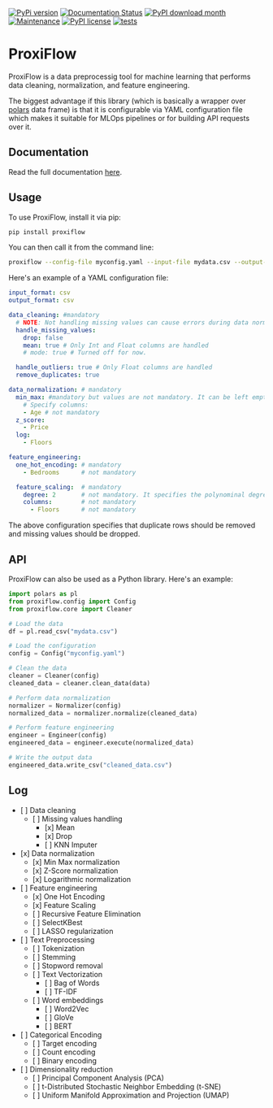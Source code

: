 [![PyPi version](https://badgen.net/pypi/v/proxiflow/)](https://pypi.org/project/proxiflow)
[![Documentation Status](https://readthedocs.org/projects/proxiflow/badge/?version=latest)](https://proxiflow.readthedocs.io/en/latest/?badge=latest)
[![PyPI download month](https://img.shields.io/pypi/dm/proxiflow.svg)](https://pypi.python.org/pypi/proxiflow/)
[![Maintenance](https://img.shields.io/badge/Maintained%3F-yes-green.svg)](https://github.com/tomesm/proxiflow/graphs/commit-activity)
[![PyPI license](https://img.shields.io/pypi/l/proxiflow.svg)](https://pypi.python.org/pypi/proxiflow/)
[![tests](https://github.com/tomesm/proxiflow/actions/workflows/tests.yml/badge.svg)](https://github.com/tomesm/proxiflow/actions/workflows/tests.yml)


# ProxiFlow

ProxiFlow is a data preprocessig tool for machine learning that performs
data cleaning, normalization, and feature engineering.

The biggest advantage if this library (which is basically a wrapper over [polars](https://github.com/pola-rs/polars) data frame) is that it is configurable via YAML configuration file which makes it suitable for MLOps pipelines or for building API requests over it.

## Documentation
Read the full documentation [here](http://proxiflow.readthedocs.io/).

## Usage

To use ProxiFlow, install it via pip:

``` bash
pip install proxiflow
```

You can then call it from the command line:

``` bash
proxiflow --config-file myconfig.yaml --input-file mydata.csv --output-file cleaned_data.csv
```

Here\'s an example of a YAML configuration file:

``` yaml
input_format: csv
output_format: csv

data_cleaning: #mandatory
  # NOTE: Not handling missing values can cause errors during data normalization
  handle_missing_values:
    drop: false
    mean: true # Only Int and Float columns are handled 
    # mode: true # Turned off for now. 

  handle_outliers: true # Only Float columns are handled
  remove_duplicates: true

data_normalization: # mandatory
  min_max: #mandatory but values are not mandatory. It can be left empty
    # Specify columns:
    - Age # not mandatory
  z_score: 
    - Price 
  log:
    - Floors

feature_engineering:
  one_hot_encoding: # mandatory
    - Bedrooms      # not mandatory

  feature_scaling:  # mandatory
    degree: 2       # not mandatory. It specifies the polynominal degree
    columns:        # not mandatory
      - Floors      # not mandatory
```

The above configuration specifies that duplicate rows should be removed
and missing values should be dropped.

## API

ProxiFlow can also be used as a Python library. Here\'s an example:

``` python
import polars as pl
from proxiflow.config import Config
from proxiflow.core import Cleaner

# Load the data
df = pl.read_csv("mydata.csv")

# Load the configuration
config = Config("myconfig.yaml")

# Clean the data
cleaner = Cleaner(config)
cleaned_data = cleaner.clean_data(data)

# Perform data normalization
normalizer = Normalizer(config)
normalized_data = normalizer.normalize(cleaned_data)

# Perform feature engineering
engineer = Engineer(config)
engineered_data = engineer.execute(normalized_data)

# Write the output data
engineered_data.write_csv("cleaned_data.csv")
```

## Log

-   \[ ] Data cleaning
    - \[ ] Missing values handling
        - \[x\] Mean
        - \[x\] Drop
        - \[ ] KNN Imputer 
-   \[x\] Data normalization
    - \[x\] Min Max normalization
    - \[x\] Z-Score normalization
    - \[x\] Logarithmic normalization
-   \[ ] Feature engineering
    - \[x\] One Hot Encoding
    - \[x\] Feature Scaling
    - \[ ] Recursive Feature Elimination
    - \[ ] SelectKBest
    - \[ ] LASSO regularization
-   \[ ] Text Preprocessing
    - \[ ] Tokenization
    - \[ ] Stemming
    - \[ ] Stopword removal
    - \[ ] Text Vectorization
        - \[ ] Bag of Words
        - \[ ] TF-IDF
    - \[ ] Word embeddings
        -  \[ ] Word2Vec
        -  \[ ] GloVe
        -  \[ ] BERT
- \[ ] Categorical Encoding
    - \[ ] Target encoding
    - \[ ] Count encoding
    - \[ ] Binary encoding
- \[ ] Dimensionality reduction
    - \[ ] Principal Component Analysis (PCA)
    - \[ ] t-Distributed Stochastic Neighbor Embedding (t-SNE)
    - \[ ] Uniform Manifold Approximation and Projection (UMAP) 